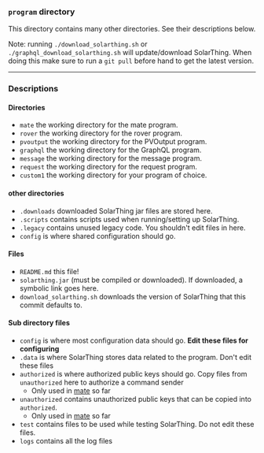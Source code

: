 ### `program` directory
This directory contains many other directories. See their descriptions below.

Note: running `./download_solarthing.sh` or `./graphql_download_solarthing.sh` will update/download SolarThing.
When doing this make sure to run a `git pull` before hand to get the latest version.

---

### Descriptions

#### Directories
* `mate` the working directory for the mate program.
* `rover` the working directory for the rover program.
* `pvoutput` the working directory for the PVOutput program.
* `graphql` the working directory for the GraphQL program.
* `message` the working directory for the message program.
* `request` the working directory for the request program.
* `custom1` the working directory for your program of choice.

#### other directories
* `.downloads` downloaded SolarThing jar files are stored here.
* `.scripts` contains scripts used when running/setting up SolarThing.
* `.legacy` contains unused legacy code. You shouldn't edit files in here.
* `config` is where shared configuration should go.

#### Files
* `README.md` this file!
* `solarthing.jar` (must be compiled or downloaded). If downloaded, a symbolic link goes here.
* `download_solarthing.sh` downloads the version of SolarThing that this commit defaults to.

#### Sub directory files
* `config` is where most configuration data should go. **Edit these files for configuring**
* `.data` is where SolarThing stores data related to the program. Don't edit these files
* `authorized` is where authorized public keys should go. Copy files from `unauthorized` here to authorize a command sender
  * Only used in [mate](mate) so far
* `unauthorized` contains unauthorized public keys that can be copied into `authorized`.
  * Only used in [mate](mate) so far
* `test` contains files to be used while testing SolarThing. Do not edit these files.
* `logs` contains all the log files

